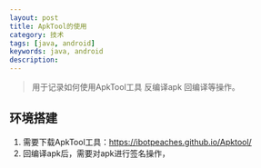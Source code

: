 ```yaml
---
layout: post
title: ApkTool的使用
category: 技术
tags: [java, android]
keywords: java, android
description: 
---
```

> 用于记录如何使用ApkTool工具 反编译apk 回编译等操作。

## 环境搭建

1. 需要下载ApkTool工具：https://ibotpeaches.github.io/Apktool/ 
2. 回编译apk后，需要对apk进行签名操作，
